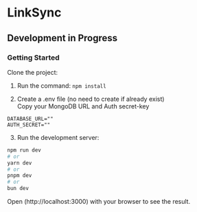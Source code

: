 # LinkSync

## Development in Progress

### Getting Started

Clone the project:

1. Run the command:
```npm install```

2. Create a .env file (no need to create if already exist)
   <br />
   Copy your MongoDB URL and Auth secret-key
```
DATABASE_URL=""
AUTH_SECRET=""
```

3. Run the development server:

```bash
npm run dev
# or
yarn dev
# or
pnpm dev
# or
bun dev
```

Open (http://localhost:3000) with your browser to see the result.
